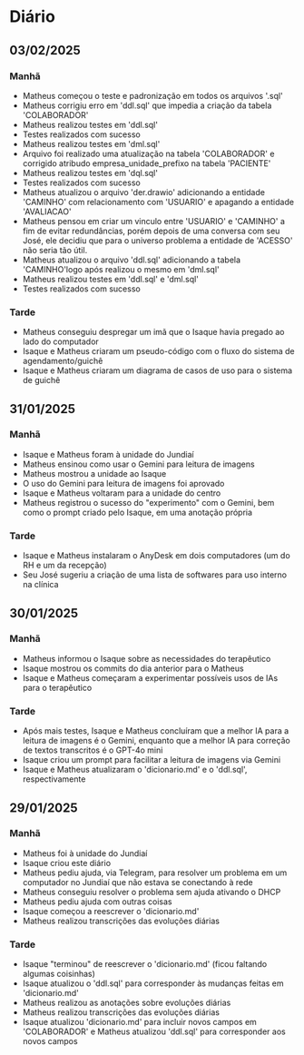 # Diário

## 03/02/2025

### Manhã

- Matheus começou o teste e padronização em todos os arquivos '.sql'
- Matheus corrigiu erro em 'ddl.sql' que impedia a criação da tabela 'COLABORADOR'
- Matheus realizou testes em 'ddl.sql'
- Testes realizados com sucesso
- Matheus realizou testes em 'dml.sql'
- Arquivo foi realizado uma atualização na tabela 'COLABORADOR' e corrigido atribudo empresa_unidade_prefixo na tabela 'PACIENTE'
- Matheus realizou testes em 'dql.sql'
- Testes realizados com sucesso
- Matheus atualizou o arquivo 'der.drawio' adicionando a entidade 'CAMINHO' com relacionamento com 'USUARIO' e apagando a entidade 'AVALIACAO'
- Matheus pensou em criar um vinculo entre 'USUARIO' e 'CAMINHO' a fim de evitar redundâncias, porém depois de uma conversa com seu José, ele decidiu que para o universo problema a entidade de 'ACESSO' não seria tão útil.
- Matheus atualizou o arquivo 'ddl.sql' adicionando a tabela 'CAMINHO'logo após realizou o mesmo em 'dml.sql'
- Matheus realizou testes em 'ddl.sql' e 'dml.sql'
- Testes realizados com sucesso

### Tarde

- Matheus conseguiu despregar um imã que o Isaque havia pregado ao lado do computador
- Isaque e Matheus criaram um pseudo-código com o fluxo do sistema de agendamento/guichê
- Isaque e Matheus criaram um diagrama de casos de uso para o sistema de guichê

## 31/01/2025

### Manhã

- Isaque e Matheus foram à unidade do Jundiaí
- Matheus ensinou como usar o Gemini para leitura de imagens
- Matheus mostrou a unidade ao Isaque
- O uso do Gemini para leitura de imagens foi aprovado
- Isaque e Matheus voltaram para a unidade do centro
- Matheus registrou o sucesso do "experimento" com o Gemini, bem como o prompt criado pelo Isaque, em uma anotação própria

### Tarde

- Isaque e Matheus instalaram o AnyDesk em dois computadores (um do RH e um da recepção)
- Seu José sugeriu a criação de uma lista de softwares para uso interno na clínica

## 30/01/2025

### Manhã

- Matheus informou o Isaque sobre as necessidades do terapêutico
- Isaque mostrou os commits do dia anterior para o Matheus
- Isaque e Matheus começaram a experimentar possíveis usos de IAs para o terapêutico

### Tarde

- Após mais testes, Isaque e Matheus concluíram que a melhor IA para a leitura de imagens é o Gemini, enquanto que a melhor IA para correção de textos transcritos é o GPT-4o mini
- Isaque criou um prompt para facilitar a leitura de imagens via Gemini
- Isaque e Matheus atualizaram o 'dicionario.md' e o 'ddl.sql', respectivamente

## 29/01/2025

### Manhã

- Matheus foi à unidade do Jundiaí
- Isaque criou este diário
- Matheus pediu ajuda, via Telegram, para resolver um problema em um computador no Jundiaí que não estava se conectando à rede
- Matheus conseguiu resolver o problema sem ajuda ativando o DHCP
- Matheus pediu ajuda com outras coisas
- Isaque começou a reescrever o 'dicionario.md'
- Matheus realizou transcrições das evoluções diárias

### Tarde

- Isaque "terminou" de reescrever o 'dicionario.md' (ficou faltando algumas coisinhas)
- Isaque atualizou o 'ddl.sql' para corresponder às mudanças feitas em 'dicionario.md'
- Matheus realizou as anotações sobre evoluções diárias
- Matheus realizou transcrições das evoluções diárias
- Isaque atualizou 'dicionario.md' para incluir novos campos em 'COLABORADOR' e Matheus atualizou 'ddl.sql' para corresponder aos novos campos